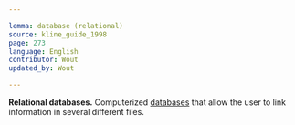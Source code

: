```yaml
---

lemma: database (relational)
source: kline_guide_1998
page: 273
language: English
contributor: Wout
updated_by: Wout

---
```


**Relational databases.** Computerized [databases](database.html) that allow the user to link information in several different files.
